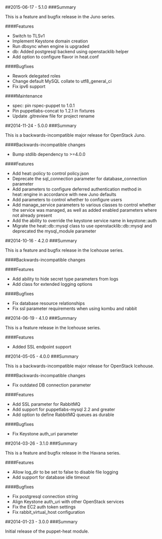 ##2015-06-17 - 5.1.0
###Summary

This is a feature and bugfix release in the Juno series.

####Features
- Switch to TLSv1
- Implement Keystone domain creation
- Run dbsync when engine is upgraded
- db: Added postgresql backend using openstacklib helper
- Add option to configure flavor in heat.conf

####Bugfixes
- Rework delegated roles
- Change default MySQL collate to utf8_general_ci
- Fix ipv6 support

####Maintenance
- spec: pin rspec-puppet to 1.0.1
- Pin puppetlabs-concat to 1.2.1 in fixtures
- Update .gitreview file for project rename

##2014-11-24 - 5.0.0
###Summary

This is a backwards-incompatible major release for OpenStack Juno.

####Backwards-incompatible changes
- Bump stdlib dependency to >=4.0.0

####Features
- Add heat::policy to control policy.json
- Deprecate the sql_connection parameter for database_connection parameter
- Add parameters to configure deferred authentication method in heat::engine in
  accordance with new Juno defaults
- Add parameters to control whether to configure users
- Add manage_service parameters to various classes to control whether the
  service was managed, as well as added enabled parameters where not already
  present
- Add the ability to override the keystone service name in keystone::auth
- Migrate the heat::db::mysql class to use openstacklib::db::mysql and
  deprecated the mysql_module parameter

##2014-10-16 - 4.2.0
###Summary

This is a feature and bugfix release in the Icehouse series.

####Backwards-incompatible changes

####Features
- Add ability to hide secret type parameters from logs
- Add class for extended logging options

####Bugfixes
- Fix database resource relationships
- Fix ssl parameter requirements when using kombu and rabbit

##2014-06-19 - 4.1.0
###Summary

This is a feature release in the Icehouse series.

####Features
- Added SSL endpoint support

##2014-05-05 - 4.0.0
###Summary

This is a backwards-incompatible major release for OpenStack Icehouse.

####Backwards-incompatible changes
- Fix outdated DB connection parameter

####Features
- Add SSL parameter for RabbitMQ
- Add support for puppetlabs-mysql 2.2 and greater
- Add option to define RabbitMQ queues as durable

####Bugfixes
- Fix Keystone auth_uri parameter

##2014-03-26 - 3.1.0
###Summary

This is a feature and bugfix release in the Havana series.

####Features
- Allow log_dir to be set to false to disable file logging
- Add support for database idle timeout

####Bugfixes
- Fix postgresql connection string
- Align Keystone auth_uri with other OpenStack services
- Fix the EC2 auth token settings
- Fix rabbit_virtual_host configuration

##2014-01-23 - 3.0.0
###Summary

Initial release of the puppet-heat module.
